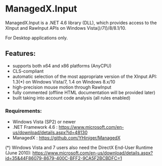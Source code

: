 # ManagedX.Input
ManagedX.Input is a .NET 4.6 library (DLL), which provides access to the XInput and RawInput APIs on Windows Vista(*)/7(*)/8/8.1/10.

For Desktop applications only.


## Features:
- supports both x64 and x86 platforms (AnyCPU)
- CLS-compliant
- automatic selection of the most appropriate version of the XInput API: 1.3(*) on Windows Vista/7, 1.4 on Windows 8.x/10
- high-precision mouse motion through RawInput
- fully commented (offline HTML documentation will be provided later)
- built taking into account code analysis (all rules enabled)


### Requirements:
- Windows Vista (SP2) or newer
- .NET Framework 4.6 : https://www.microsoft.com/en-us/download/details.aspx?id=48130
- ManagedX : https://github.com/YHiniger/ManagedX

(*) Windows Vista and 7 users also need the DirectX End-User Runtime (June 2010):
https://www.microsoft.com/en-us/download/details.aspx?id=35&44F86079-8679-400C-BFF2-9CA5F2BCBDFC=1